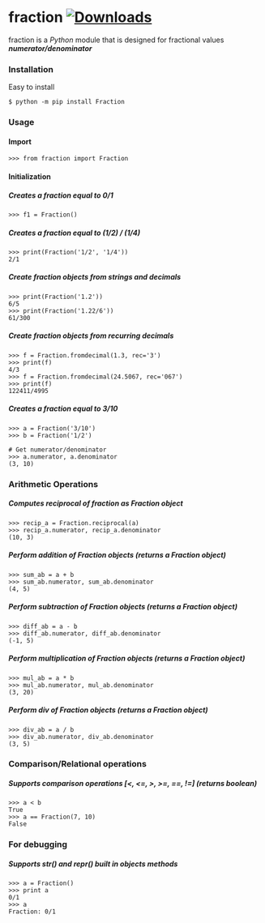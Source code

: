 # fraction  [![Downloads](https://pepy.tech/badge/fraction/week)](https://pepy.tech/project/fraction)

fraction is a _Python_ module that is designed for fractional values **_numerator/denominator_**

### Installation
Easy to install
```
$ python -m pip install Fraction
```
### Usage
#### Import
```
>>> from fraction import Fraction
```
#### Initialization
##### Creates a fraction equal to 0/1
```
>>> f1 = Fraction()
```
##### Creates a fraction equal to (1/2) / (1/4)
```
>>> print(Fraction('1/2', '1/4'))
2/1
```
##### Create fraction objects from strings and decimals
```
>>> print(Fraction('1.2'))
6/5
>>> print(Fraction('1.22/6'))
61/300
```
##### Create fraction objects from recurring decimals
```
>>> f = Fraction.fromdecimal(1.3, rec='3')
>>> print(f)
4/3
>>> f = Fraction.fromdecimal(24.5067, rec='067')
>>> print(f)
122411/4995
```
##### Creates a fraction equal to 3/10
```
>>> a = Fraction('3/10')
>>> b = Fraction('1/2')

# Get numerator/denominator
>>> a.numerator, a.denominator
(3, 10)
```
### Arithmetic Operations
##### Computes reciprocal of fraction as Fraction object
```
>>> recip_a = Fraction.reciprocal(a)
>>> recip_a.numerator, recip_a.denominator
(10, 3)
```
##### Perform addition of Fraction objects (returns a Fraction object)
```
>>> sum_ab = a + b
>>> sum_ab.numerator, sum_ab.denominator
(4, 5)
```
##### Perform subtraction of Fraction objects (returns a Fraction object)
```
>>> diff_ab = a - b
>>> diff_ab.numerator, diff_ab.denominator
(-1, 5)
```
##### Perform multiplication of Fraction objects (returns a Fraction object)
```
>>> mul_ab = a * b
>>> mul_ab.numerator, mul_ab.denominator
(3, 20)
```
##### Perform div of Fraction objects (returns a Fraction object)
```
>>> div_ab = a / b
>>> div_ab.numerator, div_ab.denominator
(3, 5)
```
### Comparison/Relational operations
##### Supports comparison operations [<, <=, >, >=, ==, !=] (returns boolean)
```
>>> a < b
True
>>> a == Fraction(7, 10)
False
```
### For debugging 
##### Supports str() and repr() built in objects methods
```
>>> a = Fraction()
>>> print a
0/1
>>> a
Fraction: 0/1
```
